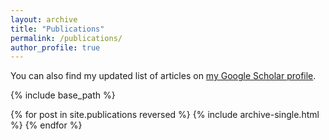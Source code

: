 ```yaml
---
layout: archive
title: "Publications"
permalink: /publications/
author_profile: true
---
```



  You can also find my updated list of articles on <a href="https://scholar.google.com/citations?user=zFNkIuMAAAAJ&hl=en">my Google Scholar profile</a>.


{% include base_path %}

{% for post in site.publications reversed %}
  {% include archive-single.html %}
{% endfor %}
